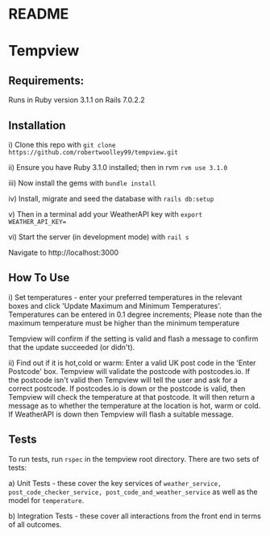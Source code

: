 # README

# Tempview

## Requirements:
Runs in Ruby version 3.1.1 on Rails 7.0.2.2
## Installation

i) Clone this repo with `git clone https://github.com/robertwoolley99/tempview.git`

ii) Ensure you have Ruby 3.1.0 installed; then in rvm `rvm use 3.1.0`

iii) Now install the gems with `bundle install`

iv) Install, migrate and seed the database with `rails db:setup`

v) Then in a terminal add your WeatherAPI key with `export WEATHER_API_KEY=`

vi) Start the server (in development mode) with `rail s` 

Navigate to http://localhost:3000

## How To Use

i) Set temperatures - enter your preferred temperatures in the relevant boxes and click 'Update Maximum and Minimum Temperatures'. Temperatures can be entered in 0.1 degree increments; Please note than the maximum temperature must be higher than the minimum temperature

Tempview will confirm if the setting is valid and flash a message to confirm that the update succeeded (or didn't).

ii) Find out if it is hot,cold or warm: Enter a valid UK post code in the 'Enter Postcode' box.  Tempview will validate the postcode with postcodes.io.
If the postcode isn't valid then Tempview will tell the user and ask for a correct postcode.  If postcodes.io is down or the postcode is valid, then Tempview will check the temperature at that postcode. It will then return a message as to whether the temperature at the location is hot, warm or cold. If WeatherAPI is down then Tempview will flash a suitable message.


## Tests
To run tests, run `rspec` in the tempview root directory.  There are two sets of tests:

a) Unit Tests - these cover the key services of `weather_service, post_code_checker_service, post_code_and_weather_service` as well as the model for `temperature`.

b) Integration Tests - these cover all interactions from the front end in terms of all outcomes.
